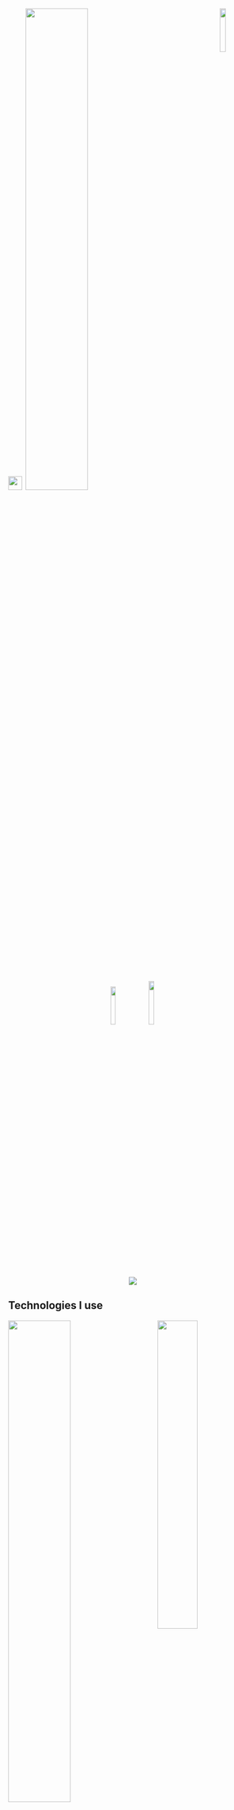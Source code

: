
# <img src="https://user-images.githubusercontent.com/5679180/79618120-0daffb80-80be-11ea-819e-d2b0fa904d07.gif" width="28px"> <img width="50%" src= "https://readme-typing-svg.demolab.com?font=Fira+Code&pause=1000&color=FFFFFF&background=FF6AAA00&vCenter=false&multiline=true&width=435&height=30&lines=Hi+there%2C+I'm+Kita."><img align="right" width="15%" src="https://komarev.com/ghpvc/?username=furinajpg&color=191717">

<div align="center">


<div align="left" width="100%">


<p align="center">
  <a href="https://github.com/kitaenten" target"blank_"><img width="14%" src="https://img.shields.io/badge/GitHub%20-000000.svg?&style=for-the-badge&logo=github&logoColor=white"></a>
  <a href="https://open.spotify.com/user/cd92kcy4bhtcyyhkyhiq5xhu6?si=85eb603f1a824c4b" target"blank_"><img width="15%" src="https://img.shields.io/badge/Spotify%20-000000.svg?&style=for-the-badge&logo=spotify&logoColor=white"></a>
 <p>

<p align="center">
<img src="https://lanyard.kyrie25.me/api/971120135656058901?decoration=true&gradient=443e6f-332d5e-251f50-211d3c&useDisplayName=true&animationDuration=2s&waveColor=251f50&imgStyle=square&imgBorderRadius=25px&bg=d2c5bb&idleMessage=bleached" <p href="https://discord.com/users/971120135656058901" target="blank_"></p>

## Technologies I use

<img width="50%" align="center" src="https://skillicons.dev/icons?i=python,js,nodejs,ts,next,html,css,sass,atom,ps,ae,ai,pr,figma&perline=7">
<img  align="right" width="40%" src="https://count.getloli.com/get/@:tokyoshades?theme=asoul">

<p align="left">
I'm not compeletly good at all.
</p>

<p align="right">
It counts wrong i think...
</p>

## My Stats

<div align="left" width="100%">

<img width="40%" src="https://github-readme-stats.vercel.app/api?username=tokyoshades&show_icons=false&theme=rose_pine&hide_border=true&bg_color=0D1117">
<img width="40%" src="https://github-readme-stats.vercel.app/api/top-langs/?username=tokyoshades&theme=rose_pine&hide_border=true&include_all_commits=true&count_private=true&layout=donut&bg_color=0D1117">

<img src="https://github-readme-activity-graph.vercel.app/graph?username=tokyoshades&theme=react-dark">
